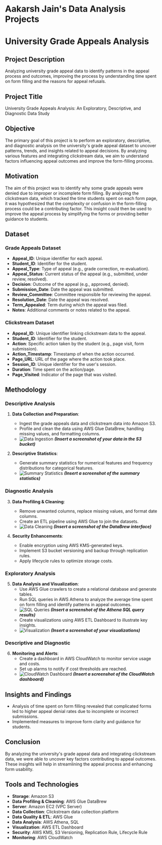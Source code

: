 # Aakarsh Jain's Data Analysis Projects
# University Grade Appeals Analysis

## Project Description
Analyzing university grade appeal data to identify patterns in the appeal process and outcomes, improving the process by understanding time spent on form filling and the reasons for appeal refusals.

## Project Title
University Grade Appeals Analysis: An Exploratory, Descriptive, and Diagnostic Data Study

## Objective
The primary goal of this project is to perform an exploratory, descriptive, and diagnostic analysis on the university's grade appeal dataset to uncover patterns, trends, and insights related to appeal decisions. By analyzing various features and integrating clickstream data, we aim to understand factors influencing appeal outcomes and improve the form-filling process.

## Motivation
The aim of this project was to identify why some grade appeals were denied due to improper or incomplete form filling. By analyzing the clickstream data, which tracked the time students spent on each form page, it was hypothesized that the complexity or confusion in the form-filling process could be a contributing factor. This insight could then be used to improve the appeal process by simplifying the forms or providing better guidance to students.

## Dataset
### Grade Appeals Dataset
- **Appeal_ID**: Unique identifier for each appeal.
- **Student_ID**: Identifier for the student.
- **Appeal_Type**: Type of appeal (e.g., grade correction, re-evaluation).
- **Appeal_Status**: Current status of the appeal (e.g., submitted, under review, resolved).
- **Decision**: Outcome of the appeal (e.g., approved, denied).
- **Submission_Date**: Date the appeal was submitted.
- **Review_Committee**: Committee responsible for reviewing the appeal.
- **Resolution_Date**: Date the appeal was resolved.
- **Term_Appealed**: Term during which the appeal was filed.
- **Notes**: Additional comments or notes related to the appeal.

### Clickstream Dataset
- **Appeal_ID**: Unique identifier linking clickstream data to the appeal.
- **Student_ID**: Identifier for the student.
- **Action**: Specific action taken by the student (e.g., page visit, form submission).
- **Action_Timestamp**: Timestamp of when the action occurred.
- **Page_URL**: URL of the page where the action took place.
- **Session_ID**: Unique identifier for the user's session.
- **Duration**: Time spent on the action/page.
- **Page_Visited**: Indicator of the page that was visited.

## Methodology
### Descriptive Analysis
1. **Data Collection and Preparation**:
   - Ingest the grade appeals data and clickstream data into Amazon S3.
   - Profile and clean the data using AWS Glue DataBrew, handling missing values, and formatting columns.
   - ![Data Ingestion](path/to/your/data_ingestion_screenshot.png) _**(Insert a screenshot of your data in the S3 bucket)**_

2. **Descriptive Statistics**:
   - Generate summary statistics for numerical features and frequency distributions for categorical features.
   - ![Summary Statistics](path/to/your/summary_statistics_screenshot.png) _**(Insert a screenshot of the summary statistics)**_

### Diagnostic Analysis
3. **Data Profiling & Cleaning**:
   - Remove unwanted columns, replace missing values, and format date columns.
   - Create an ETL pipeline using AWS Glue to join the datasets.
   - ![Data Cleaning](path/to/your/data_cleaning_screenshot.png) _**(Insert a screenshot of the DataBrew interface)**_

4. **Security Enhancements**:
   - Enable encryption using AWS KMS-generated keys.
   - Implement S3 bucket versioning and backup through replication rules.
   - Apply lifecycle rules to optimize storage costs.

### Exploratory Analysis
5. **Data Analysis and Visualization**:
   - Use AWS Glue crawlers to create a relational database and generate tables.
   - Run SQL queries in AWS Athena to analyze the average time spent on form filling and identify patterns in appeal outcomes.
   - ![SQL Queries](path/to/your/sql_queries_screenshot.png) _**(Insert a screenshot of the Athena SQL query results)**_
   - Create visualizations using AWS ETL Dashboard to illustrate key insights.
   - ![Visualization](path/to/your/visualization_screenshot.png) _**(Insert a screenshot of your visualizations)**_

### Descriptive and Diagnostic
6. **Monitoring and Alerts**:
   - Create a dashboard in AWS CloudWatch to monitor service usage and costs.
   - Set up alarms to notify if cost thresholds are reached.
   - ![CloudWatch Dashboard](path/to/your/cloudwatch_dashboard_screenshot.png) _**(Insert a screenshot of the CloudWatch dashboard)**_

## Insights and Findings
- Analysis of time spent on form filling revealed that complicated forms led to higher appeal denial rates due to incomplete or incorrect submissions.
- Implemented measures to improve form clarity and guidance for students.

## Conclusion
By analyzing the university's grade appeal data and integrating clickstream data, we were able to uncover key factors contributing to appeal outcomes. These insights will help in streamlining the appeal process and enhancing form usability.

## Tools and Technologies
- **Storage**: Amazon S3
- **Data Profiling & Cleaning**: AWS Glue DataBrew
- **Server**: Amazon EC2 (VPC Server)
- **Data Collection**: Clickstream data collection platform
- **Data Quality & ETL**: AWS Glue
- **Data Analysis**: AWS Athena, SQL
- **Visualization**: AWS ETL Dashboard
- **Security**: AWS KMS, S3 Versioning, Replication Rule, Lifecycle Rule
- **Monitoring**: AWS CloudWatch

